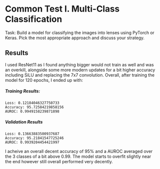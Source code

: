 # Common Test I. Multi-Class Classification

Task: Build a model for classifying the images into lenses using PyTorch or Keras. Pick the most appropriate approach and discuss your strategy.

## Results

I used ResNet11 as I found anything bigger would not train as well and was an overkill, alongside some more modern updates for a bit higher accuracy including SiLU and replacing the 7x7 convolution. Overall, after training the model for 120 epochs, I ended up with:

##### Training Results:

`Loss: 0.12184046327750733`\
`Accuracy: 95.72584219858156`\
`AUROC: 0.9949158239871898`

##### Validation Results

`Loss: 0.13663883500937687`\
`Accuracy: 95.21841547725246`\
`AUROC: 0.9939204454421997`

I acheive an overall decent accuracy of 95% and a AUROC averaged over the 3 classes of a bit above 0.99. The model starts to overfit slightly near the end however still overall performed very decently.

